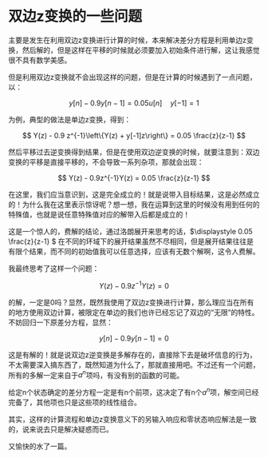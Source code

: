 # 双边z变换的一些问题

主要是发生在利用双边z变换进行计算的时候，本来解决差分方程是利用单边z变换，然后解的，但是这样在平移的时候就必须要加入初始条件进行解，这让我感觉很不具有数学美感。

但是利用双边z变换就不会出现这样的问题，但是在计算的时候遇到了一点问题，以：

$$ y[n] - 0.9y[n-1] = 0.05 u[n] \quad y[-1]=1$$

为例，典型的做法是单边z变换，得到：

$$ Y(z) - 0.9 z^{-1}\left\{Y(z) + y[-1]z\right\} = 0.05 \frac{z}{z-1} $$

然后平移过去逆变换得到结果，但是在使用双边逆变换的时候，就要注意到：双边变换的平移是直接平移的，不会导致一系列杂项，那就会出现：

$$ Y(z) - 0.9z^{-1}Y(z) = 0.05 \frac{z}{z-1} $$

在这里，我们应当意识到，这是完全成立的！就是说带入目标结果，这是必然成立的！为什么我在这里表示惊讶呢？想一想，我在运算到这里的时候没有用到任何的特殊值，也就是说任意特殊值对应的解带入后都是成立的！

这是一个惊人的，费解的结论，通过洛朗展开来思考的话，$\displaystyle 0.05 \frac{z}{z-1} $ 在不同的环域下的展开结果虽然不尽相同，但是展开结果往往是有限个结果，而不同的初始值我可以任意选择，应该有无数个解啊，这令人费解。

我最终思考了这样一个问题：

$$ Y(z) - 0.9z^{-1}Y(z) = 0 $$

的解，一定是0吗？显然，既然我使用了双边z变换进行计算，那么理应当在所有的地方使用双边计算，被限定在单边的我们也许已经忘记了双边的“无限”的特性。不妨回归一下原差分方程，显然：

$$ y[n] - 0.9y[n-1] = 0 $$

这是有解的！就是说双边z逆变换是多解存在的，直接除下去是破坏信息的行为，不太需要深入搞东西了，既然知道为什么了，那就直接用吧。不过还有一个问题，所有的多解一定来自于$a^n$项吗，有没有别的函数的可能。

给定n个状态确定的差分方程一定是有n个前项，这决定了有n个$a^n$项，解空间已经完备了，其他项也只是这些项的线性组合。

其实，这样的计算流程和单边z变换意义下的另输入响应和零状态响应解法是一致的，说来说去只是解决疑惑而已。

又愉快的水了一篇。